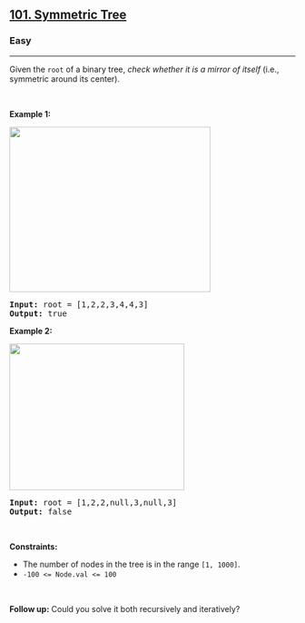 <h2><a href="https://leetcode.com/problems/symmetric-tree/">101. Symmetric Tree</a></h2><h3>Easy</h3><hr><div style="user-select: auto;"><p style="user-select: auto;">Given the <code style="user-select: auto;">root</code> of a binary tree, <em style="user-select: auto;">check whether it is a mirror of itself</em> (i.e., symmetric around its center).</p>

<p style="user-select: auto;">&nbsp;</p>
<p style="user-select: auto;"><strong class="example" style="user-select: auto;">Example 1:</strong></p>
<img alt="" src="https://assets.leetcode.com/uploads/2021/02/19/symtree1.jpg" style="width: 354px; height: 291px; user-select: auto;">
<pre style="user-select: auto;"><strong style="user-select: auto;">Input:</strong> root = [1,2,2,3,4,4,3]
<strong style="user-select: auto;">Output:</strong> true
</pre>

<p style="user-select: auto;"><strong class="example" style="user-select: auto;">Example 2:</strong></p>
<img alt="" src="https://assets.leetcode.com/uploads/2021/02/19/symtree2.jpg" style="width: 308px; height: 258px; user-select: auto;">
<pre style="user-select: auto;"><strong style="user-select: auto;">Input:</strong> root = [1,2,2,null,3,null,3]
<strong style="user-select: auto;">Output:</strong> false
</pre>

<p style="user-select: auto;">&nbsp;</p>
<p style="user-select: auto;"><strong style="user-select: auto;">Constraints:</strong></p>

<ul style="user-select: auto;">
	<li style="user-select: auto;">The number of nodes in the tree is in the range <code style="user-select: auto;">[1, 1000]</code>.</li>
	<li style="user-select: auto;"><code style="user-select: auto;">-100 &lt;= Node.val &lt;= 100</code></li>
</ul>

<p style="user-select: auto;">&nbsp;</p>
<strong style="user-select: auto;">Follow up:</strong> Could you solve it both recursively and iteratively?</div>